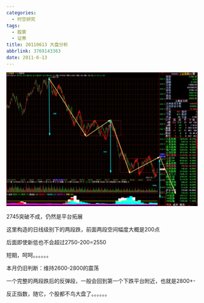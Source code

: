 ```yaml
---
categories:
  - 时空研究
tags:
  - 股票
  - 证券
title: 20110613 大盘分析
abbrlink: 3769143363
date: 2011-6-13
---
```

![20110613-0](/images/20110613-0.jpeg)

2745突破不成，仍然是平台拓展

 

这里构造的日线级别下的两段跌，前面两段空间幅度大概是200点

 

后面即使新低也不会超过2750-200=2550

 

短期，呵呵。。。。。。

 

本月仍旧判断：维持2600-2800的震荡

 

一个完整的两段跌后的反弹段，一般会回到第一个下跌平台附近，也就是2800+-

 

反正指数，随它，个股都不鸟大盘了。。。。。。
